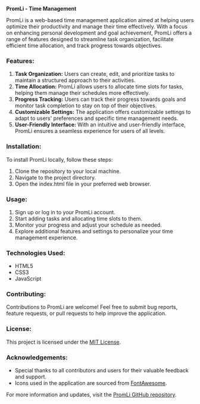 **PromLi - Time Management**

PromLi is a web-based time management application aimed at helping users optimize their productivity and manage their time effectively. With a focus on enhancing personal development and goal achievement, PromLi offers a range of features designed to streamline task organization, facilitate efficient time allocation, and track progress towards objectives.

### Features:
1. **Task Organization:** Users can create, edit, and prioritize tasks to maintain a structured approach to their activities.
2. **Time Allocation:** PromLi allows users to allocate time slots for tasks, helping them manage their schedules more effectively.
3. **Progress Tracking:** Users can track their progress towards goals and monitor task completion to stay on top of their objectives.
4. **Customizable Settings:** The application offers customizable settings to adapt to users' preferences and specific time management needs.
5. **User-Friendly Interface:** With an intuitive and user-friendly interface, PromLi ensures a seamless experience for users of all levels.

### Installation:
To install PromLi locally, follow these steps:
1. Clone the repository to your local machine.
2. Navigate to the project directory.
3. Open the index.html file in your preferred web browser.

### Usage:
1. Sign up or log in to your PromLi account.
2. Start adding tasks and allocating time slots to them.
3. Monitor your progress and adjust your schedule as needed.
4. Explore additional features and settings to personalize your time management experience.

### Technologies Used:
- HTML5
- CSS3
- JavaScript

### Contributing:
Contributions to PromLi are welcome! Feel free to submit bug reports, feature requests, or pull requests to help improve the application.

### License:
This project is licensed under the [MIT License](LICENSE).

### Acknowledgements:
- Special thanks to all contributors and users for their valuable feedback and support.
- Icons used in the application are sourced from [FontAwesome](https://fontawesome.com/).

For more information and updates, visit the [PromLi GitHub repository](https://github.com/yourusername/PromLi).
